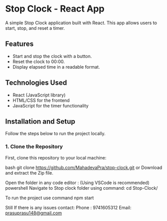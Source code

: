 # Stop Clock - React App

A simple Stop Clock application built with React. This app allows users to start, stop, and reset a timer.

## Features
- Start and stop the clock with a button.
- Reset the clock to 00:00.
- Display elapsed time in a readable format.

## Technologies Used
- React (JavaScript library)
- HTML/CSS for the frontend
- JavaScript for the timer functionality

## Installation and Setup

Follow the steps below to run the project locally.

### 1. Clone the Repository

First, clone this repository to your local machine:

bash
git clone https://github.com/MahadevaPra/stop-clock.git
or 
Download and extract the Zip file.

Open the folder in any code editor :
(Using VSCode is recommended)
powershell
Navigate to Stop clock folder using command:
cd Stop-Clock/

To run the project use command
npm start

Still If there is any issues contact:
Phone : 9741605312
Email: prasuprasu148@gmail.com
